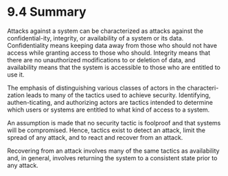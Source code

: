 9.4 Summary
===

Attacks against a system can be characterized as attacks against the confidential-ity, integrity, or availability of a system or its data. Confidentiality means keeping data away from those who should not have access while granting access to those who should. Integrity means that there are no unauthorized modifications to or deletion of data, and availability means that the system is accessible to those who are entitled to use it.

The emphasis of distinguishing various classes of actors in the characteri-zation leads to many of the tactics used to achieve security. Identifying, authen-ticating, and authorizing actors are tactics intended to determine which users or systems are entitled to what kind of access to a system.

An assumption is made that no security tactic is foolproof and that systems will be compromised. Hence, tactics exist to detect an attack, limit the spread of any attack, and to react and recover from an attack.

Recovering from an attack involves many of the same tactics as availability and, in general, involves returning the system to a consistent state prior to any attack.
